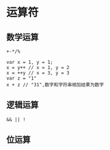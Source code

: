 # 运算符

## 数学运算

```
+-*/%
```

```
var x = 1, y = 1;
x = y++ // x = 1, y = 2
x = ++y // x = 3, y = 3
var z = "1"
x + z // "31",数字和字符串相加结果为数字
```

## 逻辑运算

```
&& || !
```

## 位运算


